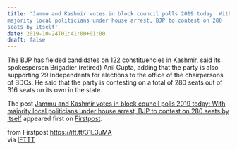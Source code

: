 ```yaml
---
title: 'Jammu and Kashmir votes in block council polls 2019 today: With
majority local politicians under house arrest, BJP to contest on 280
seats by itself'
date: 2019-10-24T01:41:00+01:00
draft: false
---
```


The BJP has fielded candidates on 122 constituencies in Kashmir, said its spokesperson Brigadier (retired) Anil Gupta, adding that the party is also supporting 29 Independents for elections to the office of the chairpersons of BDCs. He said that the party is contesting on a total of 280 seats out of 316 seats on its own in the state.

The post [Jammu and Kashmir votes in block council polls 2019 today: With majority local politicians under house arrest, BJP to contest on 280 seats by itself](http://www.firstpost.com/politics/jammu-and-kashmir-votes-in-block-council-polls-2019-today-with-majority-local-politicians-under-house-arrest-bjp-to-contest-on-280-seats-by-itself-7474151.html) appeared first on [Firstpost](http://www.firstpost.com).

  
  
from Firstpost https://ift.tt/31E3uMA  
via [IFTTT](https://ifttt.com/?ref=da&site=blogger)